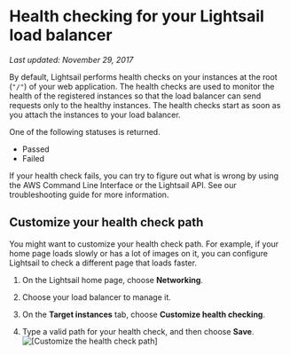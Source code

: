 # Health checking for your Lightsail load balancer<a name="enable-set-up-health-checking-for-lightsail-load-balancer-metrics"></a>

 *Last updated: November 29, 2017* 

By default, Lightsail performs health checks on your instances at the root \(`"/"`\) of your web application\. The health checks are used to monitor the health of the registered instances so that the load balancer can send requests only to the healthy instances\. The health checks start as soon as you attach the instances to your load balancer\.

One of the following statuses is returned\.
+ Passed
+ Failed

If your health check fails, you can try to figure out what is wrong by using the AWS Command Line Interface or the Lightsail API\. See our troubleshooting guide for more information\.

## Customize your health check path<a name="customize-health-check-path"></a>

You might want to customize your health check path\. For example, if your home page loads slowly or has a lot of images on it, you can configure Lightsail to check a different page that loads faster\.

1. On the Lightsail home page, choose **Networking**\.

1. Choose your load balancer to manage it\.

1. On the **Target instances** tab, choose **Customize health checking**\.

1. Type a valid path for your health check, and then choose **Save**\.  
![\[Customize the health check path\]](https://d9yljz1nd5001.cloudfront.net/en_us/cdafd3c2a6d9edfefee89eda217b0068/images/customize-health-checking-path.png)